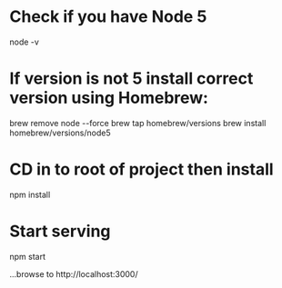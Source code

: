 
# Check if you have Node 5
node -v

# If version is not 5 install correct version using Homebrew:
brew remove node --force
brew tap homebrew/versions
brew install homebrew/versions/node5

# CD in to root of project then install
npm install

# Start serving
npm start

...browse to http://localhost:3000/
